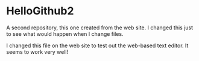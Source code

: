 HelloGithub2
============

A second repository, this one created from the web site. I changed this just to see what would happen when I change files.

I changed this file on the web site to test out the web-based text editor. It seems to work very well!
